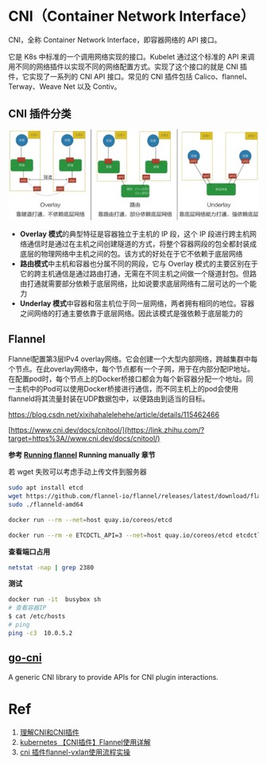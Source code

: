 # CNI（Container Network Interface）

 CNI，全称 Container Network Interface，即容器网络的 API 接口。

它是 K8s 中标准的一个调用网络实现的接口。Kubelet 通过这个标准的 API 来调用不同的网络插件以实现不同的网络配置方式。实现了这个接口的就是 CNI 插件，它实现了一系列的 CNI API 接口。常见的 CNI 插件包括 Calico、flannel、Terway、Weave Net  以及 Contiv。

## CNI 插件分类

![image-20230425093306907](CNI.assets/image-20230425093306907.png)

- **Overlay 模式**的典型特征是容器独立于主机的 IP 段，这个 IP 段进行跨主机网络通信时是通过在主机之间创建隧道的方式，将整个容器网段的包全都封装成底层的物理网络中主机之间的包。该方式的好处在于它不依赖于底层网络
- **路由模式**中主机和容器也分属不同的网段，它与 Overlay 模式的主要区别在于它的跨主机通信是通过路由打通，无需在不同主机之间做一个隧道封包。但路由打通就需要部分依赖于底层网络，比如说要求底层网络有二层可达的一个能力
- **Underlay 模式**中容器和宿主机位于同一层网络，两者拥有相同的地位。容器之间网络的打通主要依靠于底层网络。因此该模式是强依赖于底层能力的

## Flannel

Flannel配置第3层IPv4  overlay网络。它会创建一个大型内部网络，跨越集群中每个节点。在此overlay网络中，每个节点都有一个子网，用于在内部分配IP地址。在配置pod时，每个节点上的Docker桥接口都会为每个新容器分配一个地址。同一主机中的Pod可以使用Docker桥接进行通信，而不同主机上的pod会使用flanneld将其流量封装在UDP数据包中，以便路由到适当的目标。

https://blog.csdn.net/xixihahalelehehe/article/details/115462466

[https://www.cni.dev/docs/cnitool/](https://link.zhihu.com/?target=https%3A//www.cni.dev/docs/cnitool/) 

**参考 [Running flannel](https://github.com/flannel-io/flannel/blob/master/Documentation/running.md) Running manually 章节**

若 wget 失败可以考虑手动上传文件到服务器

```bash
sudo apt install etcd
wget https://github.com/flannel-io/flannel/releases/latest/download/flanneld-amd64 && chmod +x flanneld-amd64
sudo ./flanneld-amd64
```

```bash
docker run --rm --net=host quay.io/coreos/etcd
```

```bash
docker run --rm -e ETCDCTL_API=3 --net=host quay.io/coreos/etcd etcdctl put /coreos.com/network/config '{ "Network": "10.5.0.0/16", "Backend": {"Type": "vxlan"}}'
```

**查看端口占用**

```bash
netstat -nap | grep 2380
```

**测试**

```bash
docker run -it  busybox sh
# 查看容器IP
$ cat /etc/hosts
# ping
ping -c3  10.0.5.2
```

## [go-cni](https://github.com/containerd/go-cni)

A generic CNI library to provide APIs for CNI plugin interactions. 

# Ref

1. [理解CNI和CNI插件](https://blog.csdn.net/fly910905/article/details/123487581)
2. [kubernetes 【CNI插件】Flannel使用详解](https://blog.csdn.net/xixihahalelehehe/article/details/115462466)
3. [cni 插件flannel-vxlan使用流程实操](https://zhuanlan.zhihu.com/p/506644886)